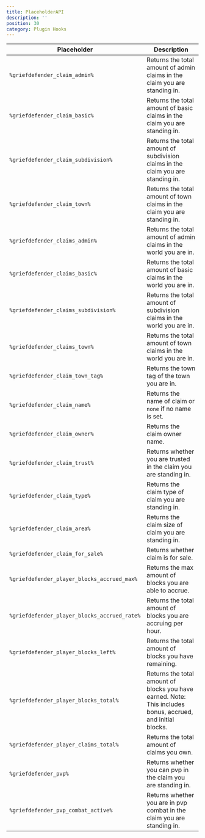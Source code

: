 ```yaml
---
title: PlaceholderAPI
description: ''
position: 30
category: Plugin Hooks
---
```


Placeholder                                           | Description | 
-------------------------------------------------| --------------|
```%griefdefender_claim_admin%```  | Returns the total amount of admin claims in the claim you are standing in.
```%griefdefender_claim_basic%```       |    Returns the total amount of basic claims in the claim you are standing in.
```%griefdefender_claim_subdivision%```    |    Returns the total amount of subdivision claims in the claim you are standing in.
```%griefdefender_claim_town%```    |    Returns the total amount of town claims in the claim you are standing in.
```%griefdefender_claims_admin%```  | Returns the total amount of admin claims in the world you are in.
```%griefdefender_claims_basic%```       |    Returns the total amount of basic claims in the world you are in.
```%griefdefender_claims_subdivision%```    |    Returns the total amount of subdivision claims in the world you are in.
```%griefdefender_claims_town%```    |    Returns the total amount of town claims in the world you are in.
```%griefdefender_claim_town_tag%```    |    Returns the town tag of the town you are in.
```%griefdefender_claim_name%```    |    Returns the name of claim or `none` if no name is set.
```%griefdefender_claim_owner%```    |    Returns the claim owner name.
```%griefdefender_claim_trust%```    |    Returns whether you are trusted in the claim you are standing in.
```%griefdefender_claim_type%```    |    Returns the claim type of claim you are standing in.
```%griefdefender_claim_area%```  | Returns the claim size of claim you are standing in.
```%griefdefender_claim_for_sale%```    |    Returns whether claim is for sale.
```%griefdefender_player_blocks_accrued_max%```    |    Returns the max amount of blocks you are able to accrue.
```%griefdefender_player_blocks_accrued_rate%```    |    Returns the total amount of blocks you are accruing per hour.
```%griefdefender_player_blocks_left%```    |    Returns the total amount of blocks you have remaining.
```%griefdefender_player_blocks_total%```    |    Returns the total amount of blocks you have earned.  Note: This includes bonus, accrued, and initial blocks.
```%griefdefender_player_claims_total%```    |    Returns the total amount of claims you own.
```%griefdefender_pvp%```    |    Returns whether you can pvp in the claim you are standing in.
```%griefdefender_pvp_combat_active%```    |    Returns whether you are in pvp combat in the claim you are standing in.